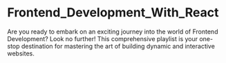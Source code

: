 # Frontend_Development_With_React
Are you ready to embark on an exciting journey into the world of Frontend Development? Look no further! This comprehensive playlist is your one-stop destination for mastering the art of building dynamic and interactive websites.
